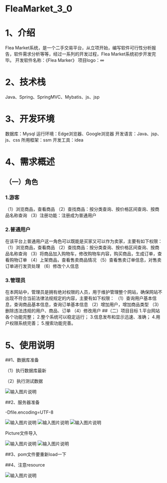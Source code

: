 # FleaMarket_3_0

# 1、介绍

Flea Market系统，是一个二手交易平台，从立项开始，编写软件可行性分析报告，软件需求分析等等，经过一系列的开发过程，Flea Market系统初步开发完毕。
开发软件名称：《Flea Marker》
项目logo：∞

# 2、技术栈

Java、Spring、SpringMVC、Mybatis、js、jsp

# 3、开发环境
数据库：Mysql
运行环境：Edge浏览器、Google浏览器
开发语言：Java、jsp、js、css
所用框架：ssm
开发工具：idea

# 4、需求概述
## （一）角色
### 1.游客
（1）浏览商品，查看商品
（2）查找商品：按分类查询、按价格区间查询、按商品名称查询
（3）注册功能：注册成为普通用户
### 2.普通用户
在该平台上普通用户这一角色可以既能是买家又可以作为卖家，主要有如下权限：
（1）浏览商品，查看商品
（2）查找商品：按分类查询、按价格区间查询、按商品名称查询
（3）将商品加入购物车，修改购物车内容，购买商品，生成订单，查看购物订单
（4）上架商品，查看售卖商品情况
（5）查看售卖订单信息，对售卖订单进行发货处理
（6）修改个人信息
### 3.管理员
在本网站中，管理员是拥有绝对权限的人员，用于维护管理整个网站，确保网站不出现不符合当前法律法规规定的内容，主要有如下权限：
（1）查询用户基本信息，查询商品基本信息，查询订单基本信息
（2）增加用户，增加商品类型
（3）删除违法违规的用户、商品、订单
（4）修改用户
##（二）项目目标
1.平台网站各个功能完整；
2.整个系统可以稳定运行；
3.信息发布和显示迅速、准确；
4.用户权限系统完善；
5.搜索功能完善。

# 5、使用说明

##1、数据库准备

（1）执行数据库最新

（2）执行测试数据

![输入图片说明](https://foruda.gitee.com/images/1683977379452294481/e8f520a3_9964688.png "屏幕截图")

##2、服务器准备

-Dfile.encoding=UTF-8

![输入图片说明](https://foruda.gitee.com/images/1683977360356896666/37136e01_9964688.png "屏幕截图")
![输入图片说明](https://foruda.gitee.com/images/1683977406673747926/967c51c9_9964688.png "屏幕截图")
![输入图片说明](https://foruda.gitee.com/images/1683977410738798601/27cfdb24_9964688.png "屏幕截图")

Picture文件导入

![输入图片说明](https://foruda.gitee.com/images/1683977415218702684/30602b82_9964688.png "屏幕截图")
![输入图片说明](https://foruda.gitee.com/images/1683977420125641364/529ef663_9964688.png "屏幕截图")

##3、pom文件要重新load一下

##4、注意resource

![输入图片说明](https://foruda.gitee.com/images/1683977424933955499/086c4b37_9964688.png "屏幕截图")

